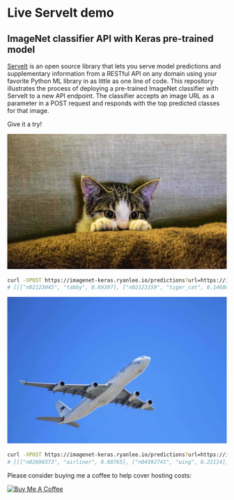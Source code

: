 # Live ServeIt demo
## ImageNet classifier API with Keras pre-trained model

[ServeIt](https://github.com/rtlee9/serveit) is an open source library that lets you serve model predictions and supplementary information from a RESTful API on any domain using your favorite Python ML library in as little as one line of code. This repository illustrates the process of deploying a pre-trained ImageNet classifier with ServeIt to a new API endpoint. The classifier accepts an image URL as a parameter in a POST request and responds with the top predicted classes for that image.

Give it a try!

![cat picture](img/cat.jpg)
```bash
curl -XPOST https://imagenet-keras.ryanlee.io/predictions?url=https://images.pexels.com/photos/96938/pexels-photo-96938.jpeg
# [[["n02123045", "tabby", 0.69397], ["n02123159", "tiger_cat", 0.14688], ["n02124075", "Egyptian_cat", 0.05430], ...]]
```

![plane picture](img/airplane.jpg)
```bash
curl -XPOST https://imagenet-keras.ryanlee.io/predictions?url=https://images.pexels.com/photos/67807/plane-aircraft-take-off-sky-67807.jpeg
# [[["n02690373", "airliner", 0.60765], ["n04592741", "wing", 0.22114], ["n04552348", "warplane", 0.14071], ...]]
```

Please consider buying me a coffee to help cover hosting costs:

<a href="https://www.buymeacoffee.com/6Ii7vzL" target="_blank"><img src="https://www.buymeacoffee.com/assets/img/custom_images/orange_img.png" alt="Buy Me A Coffee" style="height: auto !important;width: auto !important;" ></a>
